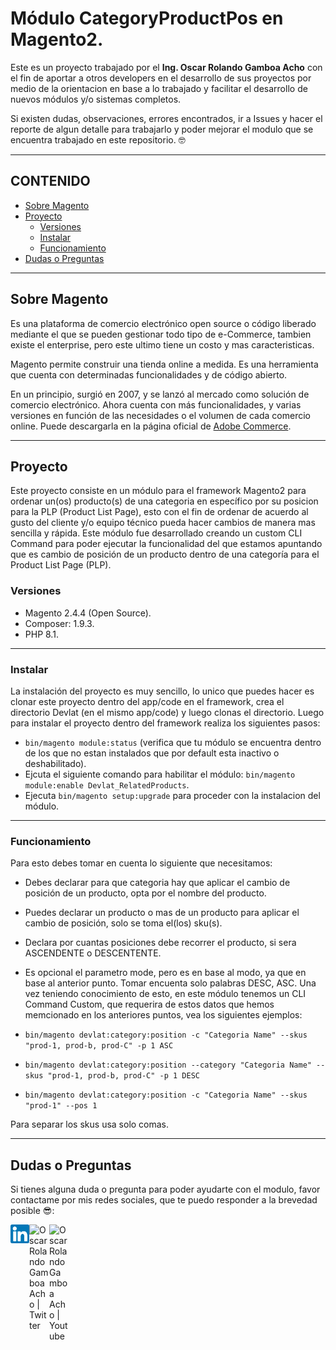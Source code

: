 # Módulo CategoryProductPos en Magento2.

Este es un proyecto trabajado por el **Ing. Oscar Rolando Gamboa Acho** con el fin de aportar a otros developers en el desarrollo de sus proyectos por medio de la orientacion en base a lo trabajado y facilitar el desarrollo de nuevos módulos y/o sistemas completos.

Si existen dudas, observaciones, errores encontrados, ir a Issues y hacer el reporte de algun detalle para trabajarlo y poder mejorar el modulo que se encuentra trabajado en este repositorio. :nerd_face:

---

## CONTENIDO
* [Sobre Magento](#sobre-magento)
* [Proyecto](#proyecto)
  * [Versiones](#versiones)
  * [Instalar](#instalar)
  * [Funcionamiento](#funcionamiento)
* [Dudas o Preguntas](#dudas-o-preguntas)
---

## Sobre Magento
Es una plataforma de comercio electrónico open source o código liberado mediante el que se pueden gestionar todo tipo de e-Commerce, tambien existe el enterprise, pero este ultimo tiene un costo y mas caracteristicas.

Magento permite construir una tienda online a medida. Es una herramienta que cuenta con determinadas funcionalidades y de código abierto.

En un principio, surgió en 2007, y se lanzó al mercado como solución de comercio electrónico. Ahora cuenta con más funcionalidades, y varias versiones en función de las necesidades o el volumen de cada comercio online.
Puede descargarla en la página oficial de [Adobe Commerce](https://business.adobe.com/la/products/magento/open-source.html).

---

## Proyecto

Este proyecto consiste en un módulo para el framework Magento2 para ordenar un(os) producto(s) de una categoria en específico por su posicion para la PLP (Product List Page), esto con el fin de ordenar de acuerdo al gusto del cliente y/o equipo técnico pueda hacer cambios de manera mas sencilla y rápida.
Este módulo fue desarrollado creando un custom CLI Command para poder ejecutar la funcionalidad del que estamos apuntando que es cambio de posición de un producto dentro de una categoría para el Product List Page (PLP).

### Versiones
* Magento 2.4.4 (Open Source).
* Composer: 1.9.3.
* PHP 8.1.

---

### Instalar
La instalación del proyecto es muy sencillo, lo unico que puedes hacer es clonar este proyecto dentro del app/code en el framework, crea el directorio Devlat (en el mismo app/code) y luego clonas el directorio.
Luego para instalar el proyecto dentro del framework realiza los siguientes pasos:
* ```bin/magento module:status``` (verifica que tu módulo se encuentra dentro de los que no estan instalados que por default esta inactivo o deshabilitado).
* Ejcuta el siguiente comando para habilitar el módulo: ```bin/magento module:enable Devlat_RelatedProducts```.
* Ejecuta ```bin/magento setup:upgrade``` para proceder con la instalacion del módulo.

---

### Funcionamiento
Para esto debes tomar en cuenta lo siguiente que necesitamos:
* Debes declarar para que categoria hay que aplicar el cambio de posición de un producto, opta por el nombre del producto.
* Puedes declarar un producto o mas de un producto para aplicar el cambio de posición, solo se toma el(los) sku(s).
* Declara por cuantas posiciones debe recorrer el producto, si sera ASCENDENTE o DESCENTENTE.
* Es opcional el parametro mode, pero es en base al modo, ya que en base al anterior punto. Tomar encuenta solo palabras DESC, ASC.
Una vez teniendo conocimiento de esto, en este módulo tenemos un CLI Command Custom, que requerira de estos datos que hemos memcionado en los anteriores puntos, vea los siguientes ejemplos:

* `bin/magento devlat:category:position -c "Categoria Name" --skus "prod-1, prod-b, prod-C" -p 1 ASC`
* `bin/magento devlat:category:position --category "Categoria Name" --skus "prod-1, prod-b, prod-C" -p 1 DESC`
* `bin/magento devlat:category:position -c "Categoria Name" --skus "prod-1" --pos 1`

Para separar los skus usa solo comas.

---

## Dudas o Preguntas
Si tienes alguna duda o pregunta para poder ayudarte con el modulo, favor contactame por mis redes sociales, que te puedo responder a la brevedad posible :sunglasses::

  <a href="https://www.linkedin.com/in/oscarrolandogamboa/">
      <img align="left" alt="Oscar Rolando Gamboa Acho | Linkedin" width="30px" src="https://github.com/SatYu26/SatYu26/blob/master/Assets/Linkedin.svg" />
  </a> &nbsp;&nbsp;
  <a href="https://x.com/DevLatBo">
    <img align="left" alt="Oscar Rolando Gamboa Acho | Twitter" width="32px" src="https://user-images.githubusercontent.com/8138585/256154469-3d935a39-9abc-4ba6-94d4-b8e163756c27.svg" />
  </a> &nbsp;&nbsp;
  <a href="https://youtube.com/DevLatBo">
    <img align="left" alt="Oscar Rolando Gamboa Acho | Youtube" width="30px" src="https://user-images.githubusercontent.com/47686437/168548113-b3cd4206-3281-445b-b7c6-bc0a3251293d.png" />
  </a> &nbsp;&nbsp;



